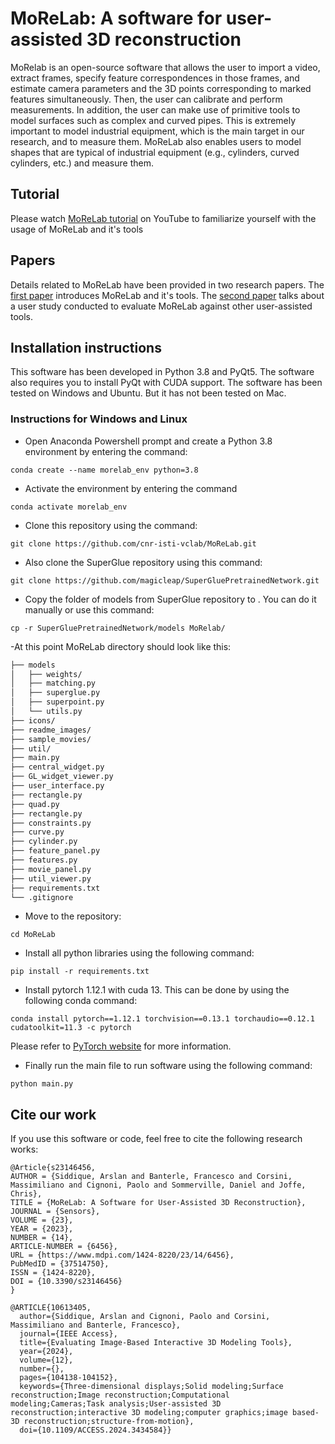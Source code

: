 # MoReLab: A software for user-assisted 3D reconstruction
MoRelab is an open-source software that allows the user to import a video, extract frames, specify feature correspondences in those frames, and estimate camera parameters and the 3D points corresponding to marked features simultaneously. Then, the user can calibrate and perform measurements. In addition, the user can make use of primitive tools to model surfaces such as complex and curved pipes. This is extremely important to model industrial equipment, which is the main target in our research, and to measure them. MoReLab also enables users to model shapes that are typical of industrial equipment (e.g., cylinders, curved cylinders, etc.) and measure them.

## Tutorial
Please watch [MoReLab tutorial](https://youtu.be/UA_6RRJ2YoY) on YouTube to familiarize yourself with the usage of MoReLab and it's tools

## Papers
Details related to MoReLab have been provided in two research papers. The [first paper](https://www.mdpi.com/1424-8220/23/14/6456) introduces MoReLab and it's tools. The [second paper](https://ieeexplore.ieee.org/abstract/document/10613405) talks about a user study conducted to evaluate MoReLab against other user-assisted tools.

## Installation instructions
This software has been developed in Python 3.8 and PyQt5. The software also requires you to install PyQt with CUDA support. The software has been tested on Windows and Ubuntu. But it has not been tested on Mac.

### Instructions for Windows and Linux
- Open Anaconda Powershell prompt and create a Python 3.8 environment by entering the command:
~~~
conda create --name morelab_env python=3.8
~~~

- Activate the environment by entering the command
~~~
conda activate morelab_env
~~~

- Clone this repository using the command:
~~~
git clone https://github.com/cnr-isti-vclab/MoReLab.git
~~~

- Also clone the SuperGlue repository using this command:
~~~
git clone https://github.com/magicleap/SuperGluePretrainedNetwork.git
~~~

- Copy the folder of models from SuperGlue repository to . You can do it manually or use this command:
~~~
cp -r SuperGluePretrainedNetwork/models MoRelab/
~~~

-At this point MoReLab directory should look like this:
```bash
├── models
│   ├── weights/
│   ├── matching.py
│   ├── superglue.py
│   ├── superpoint.py
│   └── utils.py
├── icons/
├── readme_images/
├── sample_movies/
├── util/
├── main.py
├── central_widget.py
├── GL_widget_viewer.py
├── user_interface.py
├── rectangle.py
├── quad.py
├── rectangle.py
├── constraints.py
├── curve.py
├── cylinder.py
├── feature_panel.py
├── features.py
├── movie_panel.py
├── util_viewer.py
├── requirements.txt
└── .gitignore
```

- Move to the repository:
~~~
cd MoReLab
~~~

- Install all python libraries using the following command:
~~~
pip install -r requirements.txt
~~~

- Install pytorch 1.12.1 with cuda 13. This can be done by using the following conda command:
~~~
conda install pytorch==1.12.1 torchvision==0.13.1 torchaudio==0.12.1 cudatoolkit=11.3 -c pytorch
~~~
Please refer to [PyTorch website](https://pytorch.org/get-started/previous-versions/) for more information.


- Finally run the main file to run software using the following command:
~~~
python main.py
~~~

## Cite our work
If you use this software or code, feel free to cite the following research works:

~~~
@Article{s23146456,
AUTHOR = {Siddique, Arslan and Banterle, Francesco and Corsini, Massimiliano and Cignoni, Paolo and Sommerville, Daniel and Joffe, Chris},
TITLE = {MoReLab: A Software for User-Assisted 3D Reconstruction},
JOURNAL = {Sensors},
VOLUME = {23},
YEAR = {2023},
NUMBER = {14},
ARTICLE-NUMBER = {6456},
URL = {https://www.mdpi.com/1424-8220/23/14/6456},
PubMedID = {37514750},
ISSN = {1424-8220},
DOI = {10.3390/s23146456}
}

@ARTICLE{10613405,
  author={Siddique, Arslan and Cignoni, Paolo and Corsini, Massimiliano and Banterle, Francesco},
  journal={IEEE Access}, 
  title={Evaluating Image-Based Interactive 3D Modeling Tools}, 
  year={2024},
  volume={12},
  number={},
  pages={104138-104152},
  keywords={Three-dimensional displays;Solid modeling;Surface reconstruction;Image reconstruction;Computational modeling;Cameras;Task analysis;User-assisted 3D reconstruction;interactive 3D modeling;computer graphics;image based-3D reconstruction;structure-from-motion},
  doi={10.1109/ACCESS.2024.3434584}}
~~~
